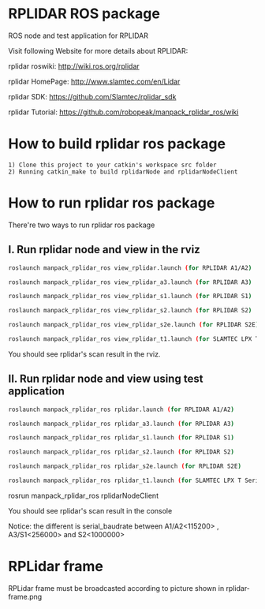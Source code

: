 RPLIDAR ROS package
=====================================================================

ROS node and test application for RPLIDAR

Visit following Website for more details about RPLIDAR:

rplidar roswiki: http://wiki.ros.org/rplidar

rplidar HomePage:   http://www.slamtec.com/en/Lidar

rplidar SDK: https://github.com/Slamtec/rplidar_sdk

rplidar Tutorial:  https://github.com/robopeak/manpack_rplidar_ros/wiki

How to build rplidar ros package
=====================================================================
    1) Clone this project to your catkin's workspace src folder
    2) Running catkin_make to build rplidarNode and rplidarNodeClient

How to run rplidar ros package
=====================================================================
There're two ways to run rplidar ros package

I. Run rplidar node and view in the rviz
------------------------------------------------------------
```bash
roslaunch manpack_rplidar_ros view_rplidar.launch (for RPLIDAR A1/A2)
```
```bash
roslaunch manpack_rplidar_ros view_rplidar_a3.launch (for RPLIDAR A3)
``` 
```bash
roslaunch manpack_rplidar_ros view_rplidar_s1.launch (for RPLIDAR S1)
``` 
```bash 
roslaunch manpack_rplidar_ros view_rplidar_s2.launch (for RPLIDAR S2)
``` 
```bash 
roslaunch manpack_rplidar_ros view_rplidar_s2e.launch (for RPLIDAR S2E)
``` 
```bash
roslaunch manpack_rplidar_ros view_rplidar_t1.launch (for SLAMTEC LPX T Serials)  
``` 
You should see rplidar's scan result in the rviz.

II. Run rplidar node and view using test application
------------------------------------------------------------
```bash
roslaunch manpack_rplidar_ros rplidar.launch (for RPLIDAR A1/A2)
```
```bash
roslaunch manpack_rplidar_ros rplidar_a3.launch (for RPLIDAR A3)
```
```bash 
roslaunch manpack_rplidar_ros rplidar_s1.launch (for RPLIDAR S1)
```
```bash 
roslaunch manpack_rplidar_ros rplidar_s2.launch (for RPLIDAR S2)
```
```bash
roslaunch manpack_rplidar_ros rplidar_s2e.launch (for RPLIDAR S2E)
```
```bash 
roslaunch manpack_rplidar_ros rplidar_t1.launch (for SLAMTEC LPX T Serials)  
```
rosrun manpack_rplidar_ros rplidarNodeClient

You should see rplidar's scan result in the console

Notice: the different is serial_baudrate between A1/A2<115200> , A3/S1<256000> and S2<1000000>

RPLidar frame
=====================================================================
RPLidar frame must be broadcasted according to picture shown in rplidar-frame.png
